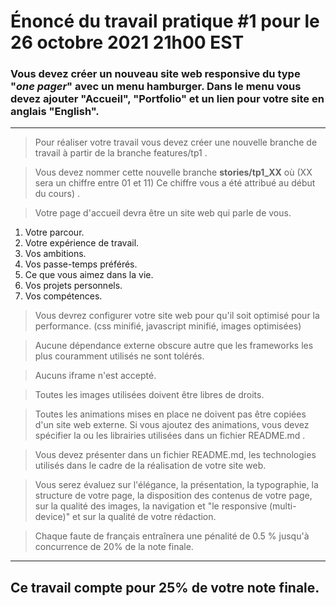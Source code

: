 # Énoncé du travail pratique #1 pour le 26 octobre 2021 21h00 EST

### Vous devez créer un nouveau site web responsive du type "***one pager***" avec un menu hamburger. Dans le menu vous devez ajouter "Accueil", "Portfolio" et un lien pour votre site en anglais "English".

---

>   Pour réaliser votre travail vous devez créer une nouvelle branche de travail à partir de la branche features/tp1 .

>   Vous devez nommer cette nouvelle branche **stories/tp1_XX** où 
(XX sera un chiffre entre 01 et 11) Ce chiffre vous a été attribué au début du cours) .

>   Votre page d'accueil devra être un site web qui parle de vous.
1.  Votre parcour.
2.  Votre expérience de travail.
3.  Vos ambitions.
4.  Vos passe-temps préférés.
5.  Ce que vous aimez dans la vie.
6.  Vos projets personnels.
7.  Vos compétences.

>   Vous devrez configurer votre site web pour qu'il soit optimisé pour la performance. (css minifié, javascript minifié, images optimisées)

>   Aucune dépendance externe obscure autre que les frameworks les plus couramment utilisés ne sont tolérés.

>   Aucuns iframe n'est accepté.

>   Toutes les images utilisées doivent être libres de droits.

>   Toutes les animations mises en place ne doivent pas être copiées d'un site web externe. Si vous ajoutez des animations, vous devez spécifier la ou les librairies utilisées dans un fichier README.md .

>   Vous devez présenter dans un fichier README.md, les technologies utilisés dans le cadre de la réalisation de votre site web.

>   Vous serez évaluez sur l'élégance, la présentation, la typographie, la structure de votre page, la disposition des contenus de votre page, sur la qualité des images, la navigation et "le responsive (multi-device)" et sur la qualité de votre rédaction.

>   Chaque faute de français entraînera une pénalité de 0.5 % jusqu'à concurrence de 20% de la note finale.

---

## Ce travail compte pour 25% de votre note finale.